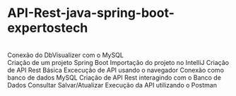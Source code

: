 # API-Rest-java-spring-boot-expertostech

<br> Conexão do DbVisualizer com o MySQL <br/>
Criação de um projeto Spring Boot
Importação do projeto no IntelliJ
Criação de API Rest Básica
Excecução de API usando o navegador
Conexão como banco de dados MySQL
Criação de API Rest interagindo com o Banco de Dados
Consultar
Salvar/Atualizar
Execução da API utilizando o Postman
